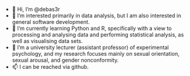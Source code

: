 - 👋 Hi, I’m @debas3r
- 👀 I’m interested primarily in data analysis, but I am also interested in general software development. 
- 🌱 I’m currently learning Python and R, specifically with a view to processing and analysing data and performing statistical analysis, as well as visualising data sets.
- 💞️ I’m a university lecturer (assistant professor) of experimental psychology, and my research focuses mainly on sexual orientation, sexual arousal, and gender nonconformity.
- 📫 I can be reached via github.

<!---
debas3r/debas3r is a ✨ special ✨ repository because its `README.md` (this file) appears on your GitHub profile.
You can click the Preview link to take a look at your changes.
--->
